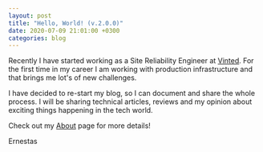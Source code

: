 ```yaml
---
layout: post
title: "Hello, World! (v.2.0.0)"
date: 2020-07-09 21:01:00 +0300
categories: blog
---
```


Recently I have started working as a Site Reliability Engineer at [Vinted](https://vinted.com). For the first time in my career I am working with production infrastructure and that brings me lot's of new challenges.

I have decided to re-start my blog, so I can document and share the whole process. I will be sharing technical articles, reviews and my opinion about exciting things happening in the tech world.

Check out my [About](/about) page for more details!

Ernestas
